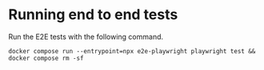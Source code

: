 
# Running end to end tests


Run the E2E tests with the following command.

```
docker compose run --entrypoint=npx e2e-playwright playwright test && docker compose rm -sf
```